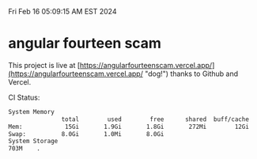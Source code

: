 Fri Feb 16 05:09:15 AM EST 2024

# angular fourteen scam


This project is live at [https://angularfourteenscam.vercel.app/](https://angularfourteenscam.vercel.app/ "dog!") thanks to Github and Vercel.

CI Status: 

```bash
System Memory
               total        used        free      shared  buff/cache   available
Mem:            15Gi       1.9Gi       1.8Gi       272Mi        12Gi        13Gi
Swap:          8.0Gi       1.0Mi       8.0Gi
System Storage
703M	.
